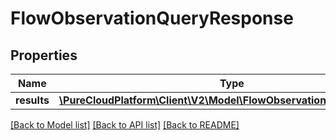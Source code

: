 # FlowObservationQueryResponse

## Properties
Name | Type | Description | Notes
------------ | ------------- | ------------- | -------------
**results** | [**\PureCloudPlatform\Client\V2\Model\FlowObservationDataContainer[]**](FlowObservationDataContainer.md) |  | [optional] 

[[Back to Model list]](../README.md#documentation-for-models) [[Back to API list]](../README.md#documentation-for-api-endpoints) [[Back to README]](../README.md)


